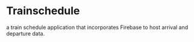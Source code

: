 # Trainschedule
a train schedule application that incorporates Firebase to host arrival and departure data.
